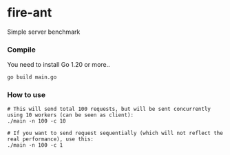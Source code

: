 # fire-ant
Simple server benchmark


### Compile
You need to install Go 1.20 or more..

```bash
go build main.go
```

### How to use

```
# This will send total 100 requests, but will be sent concurrently using 10 workers (can be seen as client):
./main -n 100 -c 10

# If you want to send request sequentially (which will not reflect the real performance), use this:
./main -n 100 -c 1
```